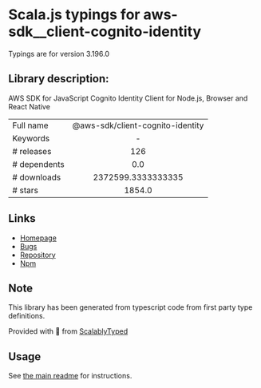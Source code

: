 
# Scala.js typings for aws-sdk__client-cognito-identity

Typings are for version 3.196.0

## Library description:
AWS SDK for JavaScript Cognito Identity Client for Node.js, Browser and React Native

|                    |                 |
| ------------------ | :-------------: |
| Full name          | @aws-sdk/client-cognito-identity |
| Keywords           | - |
| # releases         | 126 |
| # dependents       | 0.0 |
| # downloads        | 2372599.3333333335 |
| # stars            | 1854.0 |

## Links
- [Homepage](https://github.com/aws/aws-sdk-js-v3/tree/main/clients/client-cognito-identity)
- [Bugs](https://github.com/aws/aws-sdk-js-v3/issues)
- [Repository](https://github.com/aws/aws-sdk-js-v3)
- [Npm](https://www.npmjs.com/package/%40aws-sdk%2Fclient-cognito-identity)
    


## Note
This library has been generated from typescript code from first party type definitions.

Provided with :purple_heart: from [ScalablyTyped](https://github.com/oyvindberg/ScalablyTyped)

## Usage
See [the main readme](../../readme.md) for instructions.


